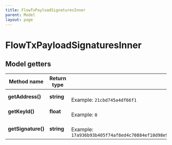 ```yaml
---
title: FlowTxPayloadSignaturesInner
parent: Model
layout: page
---
```


# FlowTxPayloadSignaturesInner

## Model getters

Method name | Return type | Description | Notes
------------ | ------------- | ------------- | -------------
**getAddress()** | **string** |  <br>Example: `21cbd745a4df66f1` | [optional]
**getKeyId()** | **float** |  <br>Example: `0` | [optional]
**getSignature()** | **string** |  <br>Example: `17a936b93b405f74af8ed4c70884ef10d98e900d04fb05bf12767e64ce5e498194348a13952c86335f56c8638fbfd0b1efde66b87e6df9ad687833709f9bd3f3` | [optional]

